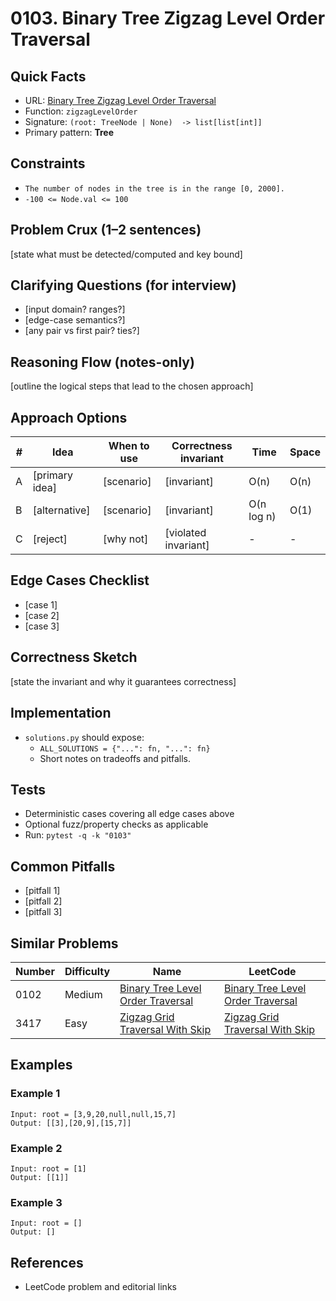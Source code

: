# 0103. Binary Tree Zigzag Level Order Traversal

## Quick Facts

- URL:
  [Binary Tree Zigzag Level Order Traversal](https://leetcode.com/problems/binary-tree-zigzag-level-order-traversal/)
- Function: `zigzagLevelOrder`
- Signature: `(root: TreeNode | None)  -> list[list[int]]`
- Primary pattern: **Tree**

## Constraints

- `The number of nodes in the tree is in the range [0, 2000].`
- `-100 <= Node.val <= 100`

## Problem Crux (1–2 sentences)

[state what must be detected/computed and key bound]

## Clarifying Questions (for interview)

- [input domain? ranges?]
- [edge-case semantics?]
- [any pair vs first pair? ties?]

## Reasoning Flow (notes-only)

[outline the logical steps that lead to the chosen approach]

## Approach Options

| #   | Idea           | When to use | Correctness invariant | Time       | Space |
| --- | -------------- | ----------- | --------------------- | ---------- | ----- |
| A   | [primary idea] | [scenario]  | [invariant]           | O(n)       | O(n)  |
| B   | [alternative]  | [scenario]  | [invariant]           | O(n log n) | O(1)  |
| C   | [reject]       | [why not]   | [violated invariant]  | -          | -     |

## Edge Cases Checklist

- [case 1]
- [case 2]
- [case 3]

## Correctness Sketch

[state the invariant and why it guarantees correctness]

## Implementation

- `solutions.py` should expose:
    - `ALL_SOLUTIONS = {"...": fn, "...": fn}`
    - Short notes on tradeoffs and pitfalls.

## Tests

- Deterministic cases covering all edge cases above
- Optional fuzz/property checks as applicable
- Run: `pytest -q -k "0103"`

## Common Pitfalls

- [pitfall 1]
- [pitfall 2]
- [pitfall 3]

## Similar Problems

| Number | Difficulty | Name                                                                                     | LeetCode                                                                                              |
| ------ | ---------- | ---------------------------------------------------------------------------------------- | ----------------------------------------------------------------------------------------------------- |
| 0102   | Medium     | [Binary Tree Level Order Traversal](../0102-binary-tree-level-order-traversal/readme.md) | [Binary Tree Level Order Traversal](https://leetcode.com/problems/binary-tree-level-order-traversal/) |
| 3417   | Easy       | [Zigzag Grid Traversal With Skip](../3417-zigzag-grid-traversal-with-skip/readme.md)     | [Zigzag Grid Traversal With Skip](https://leetcode.com/problems/zigzag-grid-traversal-with-skip/)     |

## Examples

### Example 1

```text
Input: root = [3,9,20,null,null,15,7]
Output: [[3],[20,9],[15,7]]
```

### Example 2

```text
Input: root = [1]
Output: [[1]]
```

### Example 3

```text
Input: root = []
Output: []
```

## References

- LeetCode problem and editorial links
